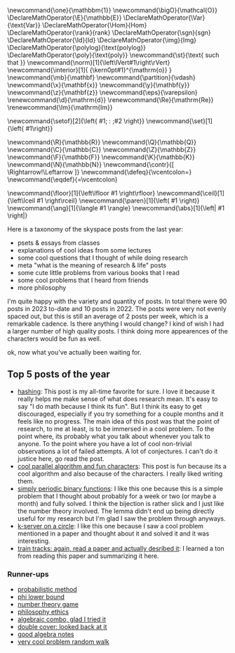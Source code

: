 \newcommand{\one}{\mathbbm{1}}
\newcommand{\bigO}{\mathcal{O}}
\DeclareMathOperator{\E}{\mathbb{E}}
\DeclareMathOperator{\Var}{\text{Var}}
\DeclareMathOperator{\Hom}{Hom}
\DeclareMathOperator{\rank}{rank}
\DeclareMathOperator{\sgn}{sgn}
\DeclareMathOperator{\Id}{Id}
\DeclareMathOperator{\img}{Img}
\DeclareMathOperator{\polylog}{\text{polylog}}
\DeclareMathOperator{\poly}{\text{poly}}
\newcommand{\st}{\text{ such that }}
\newcommand{\norm}[1]{\left\lVert#1\right\rVert}
\newcommand{\interior}[1]{ {\kern0pt#1}^{\mathrm{o}} }
\newcommand{\mb}{\mathbf}
\newcommand{\partition}{\vdash}
\newcommand{\x}{\mathbf{x}}
\newcommand{\y}{\mathbf{y}}
\newcommand{\z}{\mathbf{z}}
\newcommand{\eps}{\varepsilon}
\renewcommand{\d}{\mathrm{d}}
\renewcommand{\Re}{\mathrm{Re}}
\renewcommand{\Im}{\mathrm{Im}}

\newcommand{\setof}[2]{\left\{ #1\; : \;#2 \right\}}
\newcommand{\set}[1]{\left\{ #1\right\}}

\newcommand{\R}{\mathbb{R}}
\newcommand{\Q}{\mathbb{Q}}
\newcommand{\C}{\mathbb{C}}
\newcommand{\Z}{\mathbb{Z}}
\newcommand{\F}{\mathbb{F}}
\newcommand{\K}{\mathbb{K}}
\newcommand{\N}{\mathbb{N}}
\newcommand{\contr}{\[ \Rightarrow\!\Leftarrow \]}
\newcommand{\defeq}{\vcentcolon=}
\newcommand{\eqdef}{=\vcentcolon}

\newcommand{\floor}[1]{\left\lfloor #1 \right\rfloor}
\newcommand{\ceil}[1]{\left\lceil #1 \right\rceil}
\newcommand{\paren}[1]{\left( #1 \right)}
\newcommand{\ang}[1]{\langle #1 \rangle}
\newcommand{\abs}[1]{\left| #1 \right|}


Here is a taxonomy of the skyspace posts from the last year:

- psets & essays from classes
- explanations of cool ideas from some lectures
- some cool questions that I thought of while doing research
- meta "what is the meaning of research & life" posts
- some cute little problems from various books that I read
- some cool problems that I heard from friends
- more philosophy

I'm quite happy with the variety and quantity of posts. 
In total there were 90 posts in 2023 to-date and 10 posts in
2022. The posts were very not evenly spaced out, but this
      is still an average of 2 posts per week, which is a
      remarkable cadence. 
Is there anything I would change?
I kind of wish I had a larger number of high quality posts. 
I think doing more appearences of the characters would be fun as
well.

ok, now what you've actually been waiting for. 

## Top 5 posts of the year

- [hashing](https://awestover.github.io/skyspace/posts/thoughts/06-24-23.html): This post is my all-time favorite for sure. I love it because it really helps me make sense of what does research mean. It's easy to say "I do math because I think its fun". But I think its easy to get discouraged, especially if you try something for a couple months and it feels like no progress. The main idea of this post was that the point of research, to me at least, is to be immersed in a cool problem. To the point where, its probably what you talk about whenever you talk to anyone. To the point where you have a lot of cool non-trivial observations a lot of failed attempts. A lot of conjectures. I can't do it justice here, go read the post. 
- [cool parallel algorithm and fun characters](https://awestover.github.io/skyspace/posts/cool-algorithms/01-15-23.html): This post is fun because its a cool algorithm and also because of the characters. I really liked writing them. 
- [simply periodic binary functions](https://awestover.github.io/skyspace/posts/number-theory/05-29-23.html): I like this one because this is a simple problem that I thought about probably for a week or two (or maybe a month) and fully solved. I think the bijection is rather slick and I just like the number theory involved. The lemma didn't end up being directly useful for my research but I'm glad I saw the problem through anyways. 
- [k-server on a circle](https://awestover.github.io/skyspace/posts/cool-algorithms/07-26-23.html): I like this one because I saw a cool problem mentioned in a paper and thought about it and solved it and it was interesting. 
- [train tracks: again, read a paper and actually desribed it](https://awestover.github.io/skyspace/posts/randomized-algorithms/08-04-23.html): I learned a ton from reading this paper and summarizing it here. 

### Runner-ups

- [probabilistic method](https://awestover.github.io/skyspace/posts/combinatorics/probabilistic_method.html)
- [phi lower bound](https://awestover.github.io/skyspace/posts/thoughts/12-21-22.html)
- [number theory game](https://awestover.github.io/skyspace/posts/number-theory/07-13-23.html)
- [philosophy ethics](https://awestover.github.io/skyspace/posts/thoughts/10-27-23.html)
- [algebraic combo, glad I tried it](https://awestover.github.io/skyspace/posts/combinatorics/03-12-23.html)
- [double cover: looked back at it](https://awestover.github.io/skyspace/posts/cool-algorithms/01-19-23.html)
- [good algebra notes](https://awestover.github.io/skyspace/posts/algebra/02-28-23.html)
- [very cool problem random walk](https://awestover.github.io/skyspace/posts/combinatorics/09-26-23.html)


